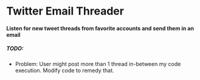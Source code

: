 # Twitter Email Threader
#### Listen for new tweet threads from favorite accounts and send them in an email

##### TODO:
- Problem: User might post more than 1 thread in-between my code execution. Modify code to remedy that.